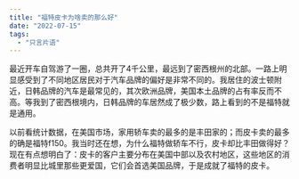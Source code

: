```yaml
---
title: "福特皮卡为啥卖的那么好"
date: "2022-07-15"
tags: 
  - "只言片语"
---
```


最近开车自驾游了一圈，总共开了4千公里，最远到了密西根州的北部。一路上明显感受到了不同地区居民对于汽车品牌的偏好是非常不同的。我居住的波士顿附近，日韩品牌的汽车是最常见的，其次欧洲品牌，美国本土品牌的占有率反而不高。等我到了密西根境内，日韩品牌的车居然成了极少数，路上看到的不是福特就是通用。

以前看统计数据，在美国市场，家用轿车卖的最多的是丰田家的；而皮卡卖的最多的确是福特f150。我当时还在想，为什么福特做轿车不行，皮卡却比丰田做得好？现在有点想明白了：皮卡的客户主要分布在美国中部以及农村地区，这些地区的消费者明显比城里那些更爱国，它们会首选美国品牌，于是成就了福特的皮卡。
